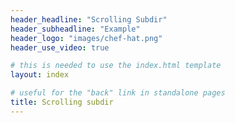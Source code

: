 ```yaml
---
header_headline: "Scrolling Subdir"
header_subheadline: "Example"
header_logo: "images/chef-hat.png"
header_use_video: true

# this is needed to use the index.html template
layout: index

# useful for the "back" link in standalone pages
title: Scrolling subdir
---
```

